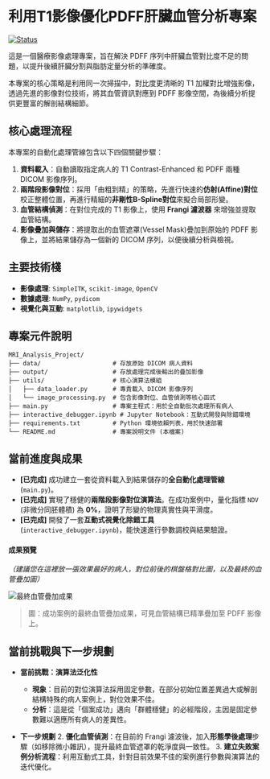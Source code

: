 # 利用T1影像優化PDFF肝臟血管分析專案

[![Status](https://img.shields.io/badge/Status-In--Progress-orange)](https://shields.io/)

這是一個醫療影像處理專案，旨在解決 PDFF 序列中肝臟血管對比度不足的問題，以提升後續肝臟分割與脂肪定量分析的準確度。

本專案的核心策略是利用同一次掃描中，對比度更清晰的 T1 加權對比增強影像，透過先進的影像對位技術，將其血管資訊對應到 PDFF 影像空間，為後續分析提供更豐富的解剖結構細節。

## 核心處理流程

本專案的自動化處理管線包含以下四個關鍵步驟：

1.  **資料載入**：自動讀取指定病人的 T1 Contrast-Enhanced 和 PDFF 兩種 DICOM 影像序列。
2.  **兩階段影像對位**：採用「由粗到精」的策略，先進行快速的**仿射(Affine)對位**校正整體位置，再進行精細的**非剛性B-Spline對位**來擬合局部形變。
3.  **血管結構偵測**：在對位完成的 T1 影像上，使用 **Frangi 濾波器** 來增強並提取血管結構。
4.  **影像疊加與儲存**：將提取出的血管遮罩(Vessel Mask)疊加到原始的 PDFF 影像上，並將結果儲存為一個新的 DICOM 序列，以便後續分析與檢視。

## 主要技術棧

* **影像處理**: `SimpleITK`, `scikit-image`, `OpenCV`
* **數據處理**: `NumPy`, `pydicom`
* **視覺化與互動**: `matplotlib`, `ipywidgets`

## 專案元件說明

```text
MRI_Analysis_Project/
├── data/                    # 存放原始 DICOM 病人資料
├── output/                  # 存放處理完成後輸出的疊加影像
├── utils/                   # 核心演算法模組
│   ├── data_loader.py       # 專責載入 DICOM 影像序列
│   └── image_processing.py  # 包含影像對位、血管偵測等核心函式
├── main.py                  # 專案主程式：用於全自動批次處理所有病人
├── interactive_debugger.ipynb # Jupyter Notebook：互動式開發與除錯環境
├── requirements.txt         # Python 環境依賴列表，用於快速部署
└── README.md                # 專案說明文件 (本檔案)
```

## 當前進度與成果

* **[已完成]** 成功建立一套從資料載入到結果儲存的**全自動化處理管線** (`main.py`)。
* **[已完成]** 實現了穩健的**兩階段影像對位演算法**。在成功案例中，量化指標 `NDV` (非微分同胚體積) 為 **0%**，證明了形變的物理真實性與平滑度。
* **[已完成]** 開發了一套**互動式視覺化除錯工具** (`interactive_debugger.ipynb`)，能快速進行參數調校與結果驗證。

#### 成果預覽

*（建議您在這裡放一張效果最好的病人，對位前後的棋盤格對比圖，以及最終的血管疊加圖）*

![最終血管疊加成果](/Users/yuheng/Desktop/MRI_Analysis_Project/assets/好血管.jpg)
> 圖：成功案例的最終血管疊加成果，可見血管結構已精準疊加至 PDFF 影像上。

## 當前挑戰與下一步規劃

* **當前挑戰：演算法泛化性**
    * **現象**：目前的對位演算法採用固定參數，在部分初始位置差異過大或解剖結構特殊的病人案例上，對位效果不佳。
    * **分析**：這是從「個案成功」邁向「群體穩健」的必經階段，主因是固定參數難以適應所有病人的差異性。

* **下一步規劃**
    2.  **優化血管偵測**：在目前的 Frangi 濾波後，加入**形態學後處理**步驟（如移除微小雜訊），提升最終血管遮罩的乾淨度與一致性。
    3.  **建立失敗案例分析流程**：利用互動式工具，針對目前效果不佳的案例進行參數與演算法的迭代優化。
